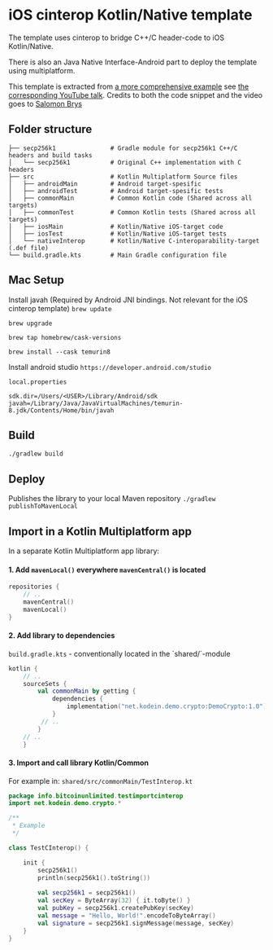 # iOS cinterop Kotlin/Native template
The template uses cinterop to bridge C++/C header-code to iOS Kotlin/Native.

There is also an Java Native Interface-Android part to deploy the template using multiplatform.

This template is extracted from [a more comprehensive example](https://github.com/KodeinKoders/Playground-Demo-Crypto) see [the corresponding YouTube talk](https://www.youtube.com/watch?v=Z2PHpxVD9_s). Credits to both the code snippet and the video goes to [Salomon Brys](https://twitter.com/salomonbrys) 
## Folder structure
    ├── secp256k1               # Gradle module for secp256k1 C++/C headers and build tasks
    │   └── secp256k1           # Original C++ implementation with C headers
    ├── src                     # Kotlin Multiplatform Source files
    │   ├── androidMain         # Android target-spesific 
    │   ├── androidTest         # Android target-spesific tests
    │   ├── commonMain          # Common Kotlin code (Shared across all targets)
    │   ├── commonTest          # Common Kotlin tests (Shared across all targets)
    │   ├── iosMain             # Kotlin/Native iOS-target code
    │   ├── iosTest             # Kotlin/Native iOS-target tests
    │   └── nativeInterop       # Kotlin/Native C-interoparability-target (.def file)
    └── build.gradle.kts        # Main Gradle configuration file

## Mac Setup
Install javah (Required by Android JNI bindings. Not relevant for the iOS cinterop template)
`brew update`

`brew upgrade`

`brew tap homebrew/cask-versions`

`brew install --cask temurin8`

Install android studio `https://developer.android.com/studio`

`local.properties`
```
sdk.dir=/Users/<USER>/Library/Android/sdk
javah=/Library/Java/JavaVirtualMachines/temurin-8.jdk/Contents/Home/bin/javah
```

## Build
`./gradlew build`

## Deploy
Publishes the library to your local Maven repository
`./gradlew publishToMavenLocal`

## Import in a Kotlin Multiplatform app
In a separate Kotlin Multiplatform app library:

#### 1. Add `mavenLocal()` everywhere `mavenCentral()` is located

```kts
repositories {
    // ..
    mavenCentral()
    mavenLocal()
}
```

#### 2. Add library to dependencies

`build.gradle.kts` - conventionally located in the `shared/´-module

```kts
kotlin {
    // ..
    sourceSets {
        val commonMain by getting {
            dependencies {
                implementation("net.kodein.demo.crypto:DemoCrypto:1.0")
            }
         // ..
        }
    // ..
    }
```

#### 3. Import and call library Kotlin/Common 
For example in:
`shared/src/commonMain/TestInterop.kt`
```kotlin
package info.bitcoinunlimited.testimportcinterop
import net.kodein.demo.crypto.*

/**
 * Example
 */

class TestCInterop() {

    init {
        secp256k1()
        println(secp256k1().toString())
        
        val secp256k1 = secp256k1()
        val secKey = ByteArray(32) { it.toByte() }
        val pubKey = secp256k1.createPubKey(secKey)
        val message = "Hello, World!".encodeToByteArray()
        val signature = secp256k1.signMessage(message, secKey)
    }
}
```
